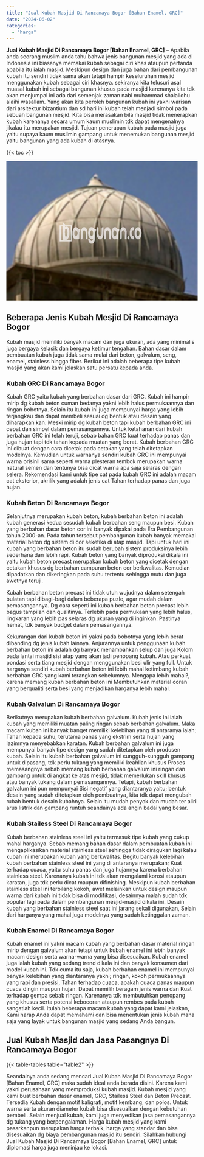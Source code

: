 ```yaml
---
title: "Jual Kubah Masjid Di Rancamaya Bogor [Bahan Enamel, GRC]"
date: "2024-06-02"
categories: 
  - "harga"
---
```


**Jual Kubah Masjid Di Rancamaya Bogor \[Bahan Enamel, GRC\]** – Apabila anda seorang muslim anda tahu bahwa jenis bangunan mesjid yang ada di Indonesia ini biasanya memakai kubah sebagai ciri khas ataupun pertanda apabila itu ialah masjid. Meskipun design dan juga bahan dari pembangunan kubah itu sendiri tidak sama akan tetapi hampir keseluruhan mesjid menggunakan kubah sebagai ciri khasnya. sekiranya kita telusuri asal muasal kubah ini sebagai bangunan khusus pada masjid karenanya kita tdk akan menjumpai ini ada dari semenjak zaman nabi muhammad shalallohu alaihi wasallam. Yang akan kita peroleh bangunan kubah ini yakni warisan dari arsitektur bizantium dan sd hari ini kubah telah menjadi simbol pada sebuah bangunan mesjid. Kita bisa merasakan bila masjid tidak menerapkan kubah karenanya secara umum kaum muslimin tdk dapat mengenalnya jikalau itu merupakan mesjid. Tujuan penerapan kubah pada masjid juga yaitu supaya kaum muslimin gampang untuk menemukan bangunan mesjid yaitu bangunan yang ada kubah di atasnya.

{{< toc >}}

![Jual Kubah Masjid Di Rancamaya Bogor [Bahan Enamel, GRC]](/images/jual-kubah-masjid-16.png)

## Beberapa Jenis Kubah Mesjid Di Rancamaya Bogor

Kubah masjid memiliki banyak macam dan juga ukuran, ada yang minimalis juga bergaya kelasik dan bergaya ketimur tengahan. Bahan dasar dalam pembuatan kubah juga tidak sama mulai dari beton, galvalum, seng, enamel, stainless hingga fiber. Berikut ini adalah beberapa tipe kubah masjid yang akan kami jelaskan satu persatu kepada anda.

### Kubah GRC Di Rancamaya Bogor

Kubah GRC yaitu kubah yang berbahan dasar dari GRC. Kubah ini hampir mirip dg kubah beton cuman bedanya yakni lebih halus permukaannya dan ringan bobotnya. Selain itu kubah ini juga mempunyai harga yang lebih terjangkau dan dapat membeli sesuai dg bentuk atau desain yang diharapkan kan. Meski mirip dg kubah beton tapi kubah berbahan GRC ini cepat dan simpel dalam pemasangannya. Untuk ketahanan dari kubah berbahan GRC ini telah teruji, sebab bahan GRC kuat terhadap panas dan juga hujan tapi tdk tahan kepada muatan yang berat. Kubah berbahan GRC ini dibuat dengan cara dicetak pada cetakan yang telah ditetapkan modelnya. Kemudian untuk warnanya sendiri kubah GRC ini mempunyai warna orisinil sama seperti warna plesteran tembok merupakan warna natural semen dan tentunya bisa dicat warna apa saja selaras dengan selera. Rekomendasi kami untuk tipe cat pada kubah GRC ini adalah macam cat eksterior, akrilik yang adalah jenis cat Tahan terhadap panas dan juga hujan.

### Kubah Beton Di Rancamaya Bogor

Selanjutnya merupakan kubah beton, kubah berbahan beton ini adalah kubah generasi kedua sesudah kubah berbahan seng maupun besi. Kubah yang berbahan dasar beton cor ini banyak dipakai pada Era Pembangunan tahun 2000-an. Pada tahun tersebut pembangunan kubah banyak memakai material beton dg sistem di cor seketika di atap masjid. Tapi untuk hari ini kubah yang berbahan beton itu sudah berubah sistem produksinya lebih sederhana dan lebih rapi. Kubah beton yang banyak diproduksi dikala ini yaitu kubah beton precast merupakan kubah beton yang dicetak dengan cetakan khusus dg berbahan campuran beton cor berkwalitas. Kemudian dipadatkan dan dikeringkan pada suhu tertentu sehingga mutu dan juga awetnya teruji.

Kubah berbahan beton precast ini tidak utuh wujudnya dalam setengah bulatan tapi dibagi-bagi dalam beberapa puzle, agar mudah dalam pemasangannya. Dg cara seperti ini kubah berbahan beton precast lebih bagus tampilan dan qualitinya. Terlebih pada permukaan yang lebih halus, lingkaran yang lebih pas selaras dg ukuran yang di inginkan. Pastinya hemat, tdk banyak budget dalam pemasangannya.

Kekurangan dari kubah beton ini yakni pada bobotnya yang lebih berat dibanding dg jenis kubah lainnya. Anjurannya untuk penggunaan kubah berbahan beton ini adalah dg banyak menambahkan selup dan juga Kolom pada lantai masjid sisi atap yang akan jadi penopang kubah. Atau perkuat pondasi serta tiang mesjid dengan menggunakan besi ulir yang full. Untuk harganya sendiri kubah berbahan beton ini lebih mahal ketimbang kubah berbahan GRC yang kami terangkan sebelumnya. Mengapa lebih mahal?, karena memang kubah berbahan beton ini Membutuhkan material coran yang berqualiti serta besi yang menjadikan harganya lebih mahal.

### Kubah Galvalum Di Rancamaya Bogor

Berikutnya merupakan kubah berbahan galvalum. Kubah jenis ini ialah kubah yang memiliki muatan paling ringan sebab berbahan galvalum. Maka macam kubah ini banyak banget memiliki kelebihan yang di antaranya ialah; Tahan kepada suhu, terutama panas yang ekstrim serta hujan yang lazimnya menyebabkan karatan. Kubah berbahan galvalum ini juga mempunyai banyak tipe design yang sudah ditetapkan oleh produsen kubah. Selain itu kubah berbahan galvalum ini sungguh-sungguh gampang untuk dipasang, tdk perlu tukang yang memiliki keahlian khusus Proses memasangnya sebab memang kubah berbahan galvalum ini ringan dan gampang untuk di angkat ke atas mesjid, tidak memerlukan skill khusus atau banyak tukang dalam pemasangannya. Tetapi, kubah berbahan galvalum ini pun mempunyai Sisi negatif yang diantaranya yaitu; bentuk desain yang sudah ditetapkan oleh pembuatnya, kita tdk dapat mengubah rubah bentuk desain kubahnya. Selain itu mudah penyok dan mudah ter aliri arus listrik dan gampang runtuh seandainya ada angin badai yang besar.

### Kubah Stailess Steel Di Rancamaya Bogor

Kubah berbahan stainless steel ini yaitu termasuk tipe kubah yang cukup mahal harganya. Sebab memang bahan dasar dalam pembuatan kubah ini mengaplikasikan material stainless steel sehingga tidak diragukan lagi kalau kubah ini merupakan kubah yang berkwalitas. Begitu banyak kelebihan kubah berbahan stainless steel ini yang di antaranya merupakan; Kuat terhadap cuaca, yaitu suhu panas dan juga hujannya karena berbahan stainless steel. Karenanya kubah ini tdk akan mengalami korosi ataupun karatan, juga tdk perlu dicat maupun difinishing. Meskipun kubah berbahan stainless steel ini terbilang kokoh, awet melainkan untuk design maupun warna dari kubah ini tidak bisa di modifikasi, desainnya malah sudah tdk popular lagi pada dalam pembangunan mesjid-masjid dikala ini. Desain kubah yang berbahan stainless steel saat ini jarang sekali digunakan, Selain dari harganya yang mahal juga modelnya yang sudah ketinggalan zaman.

### Kubah Enamel Di Rancamaya Bogor

Kubah enamel ini yakni macam kubah yang berbahan dasar material ringan mirip dengan galvalum akan tetapi untuk kubah enamel ini lebih banyak macam design serta warna-warna yang bisa disesuaikan. Kubah enamel juga ialah kubah yang sedang trend dikala ini dan banyak konsumen dari model kubah ini. Tdk cuma itu saja, kubah berbahan enamel ini mempunyai banyak kelebihan yang diantaranya yakni; ringan, kokoh permukaannya yang rapi dan presisi, Tahan terhadap cuaca, apakah cuaca panas maupun cuaca dingin maupun hujan. Dapat memilih beragam jenis warna dan Kuat terhadap gempa sebab ringan. Karenanya tdk membutuhkan penopang yang khusus serta potensi kebocoran ataupun rembes pada kubah sangatlah kecil. Itulah beberapa macam kubah yang dapat kami jelaskan, Kami harap Anda dapat memahami dan bisa menentukan jenis kubah mana saja yang layak untuk bangunan masjid yang sedang Anda bangun.

## Jual Kubah Masjid dan Jasa Pasangnya Di Rancamaya Bogor

{{< table-tables table="table2" >}}

Seandainya anda sedang mencari Jual Kubah Masjid Di Rancamaya Bogor \[Bahan Enamel, GRC\] maka sudah ideal anda berada disini. Karena kami yakni perusahaan yang memproduksi kubah masjid. Kubah mesjid yang kami buat berbahan dasar enamel, GRC, Stailess Steel dan Beton Precast. Tersedia Kubah dengan motif kaligrafi, motif kembang, dan polos. Untuk warna serta ukuran diameter kubah bisa disesuaikan dengan kebutuhan pembeli. Selain menjual kubah, kami juga menyedikan jasa pemasangannya dg tukang yang berpengalaman. Harga kubah mesjid yang kami pasarkanpun merupakan harga terbaik, harga yang standar dan bisa disesuaikan dg biaya pembangunan masjid itu sendiri. Silahkan hubungi Jual Kubah Masjid Di Rancamaya Bogor \[Bahan Enamel, GRC\] untuk diplomasi harga juga meninjau ke lokasi.
